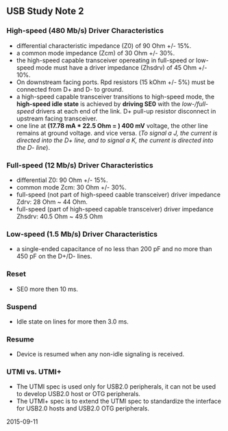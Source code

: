 ## USB Study Note 2 ##

### High-speed (480 Mb/s) Driver Characteristics ###

* differential characteristic impedance (Z0) of 90 Ohm +/- 15%.
* a common mode impedance (Zcm) of 30 Ohm +/- 30%.
* the high-speed capable transceiver opereating in full-speed or low-speed mode must have a driver impedance (Zhsdrv) of 45 Ohm +/- 10%.
* On downstream facing ports. Rpd resistors (15 kOhm +/- 5%) must be connected from D+ and D- to ground.
* a high-speed capable transceiver transitions to high-speed mode, the **high-speed idle state** is achieved by **driving SE0** with the _low-/full-speed_ drivers at each end of the link. D+ pull-up resistor disconnect in upstream facing transceiver.
* one line at **(17.78 mA * 22.5 Ohm = ) 400 mV** voltage, the other line remains at ground voltage. and vice versa. (_To signal a J, the current is directed into the D+ line, and to signal a K, the current is directed into the D- line_).


### Full-speed (12 Mb/s) Driver Characteristics ###

* differential Z0: 90 Ohm +/- 15%.
* common mode Zcm: 30 Ohm +/- 30%.
* full-speed (not part of high-speed caable transceiver) driver impedance Zdrv: 28 Ohm ~ 44 Ohm.
* full-speed (part of high-speed capable transceiver) driver impedance Zhsdrv: 40.5 Ohm ~ 49.5 Ohm


### Low-speed (1.5 Mb/s) Driver Characteristics ###

* a single-ended capacitance of no less than 200 pF and no more than 450 pF on the D+/D- lines.


### Reset ###

* SE0 more then 10 ms.

### Suspend ###

* Idle state on lines for more then 3.0 ms.

### Resume ###

* Device is resumed when any non-idle signaling is received.


### UTMI vs. UTMI+ ###

* The UTMI spec is used only for USB2.0 peripherals, it can not be used to develop USB2.0 host or OTG peripherals.
* The UTMI+ spec is to extend the UTMI spec to standardize the interface for USB2.0 hosts and USB2.0 OTG peripherals.

2015-09-11













 
